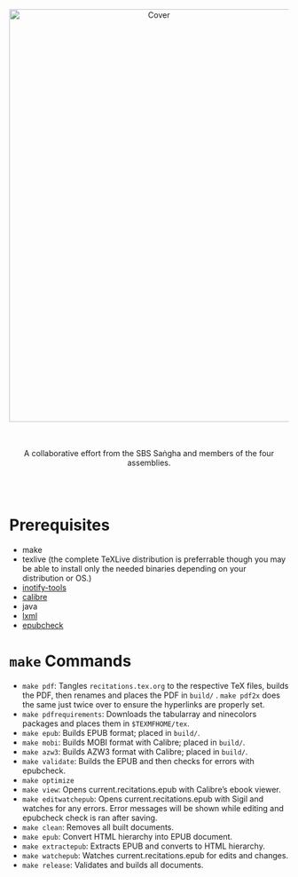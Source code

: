 <div align=center><img alt="Cover" width="524" height="744" src="assets/illustrations/A5/front-cover.jpg"></div>
</br>
</br>
<p align="center">A collaborative effort from the SBS Saṅgha and members of the four assemblies.</p>
</br>
</br>

# Prerequisites

-   make
-   texlive (the complete TeXLive distribution is preferrable though you may be able to install only the needed binaries depending on your distribution or OS.)
-   [inotify-tools](https://github.com/inotify-tools/inotify-tools)
-   [calibre](https://github.com/kovidgoyal/calibre)
-   java
-   [lxml](https://github.com/lxml/lxml)
-   [epubcheck](https://github.com/w3c/epubcheck)

# `make` Commands

-   `make pdf`: Tangles `recitations.tex.org` to the respective TeX files, builds the PDF, then renames and places the PDF in `build/` . `make pdf2x` does the same just twice over to ensure the hyperlinks are properly set.
-   `make pdfrequirements`: Downloads the tabularray and ninecolors packages and places them in `$TEXMFHOME/tex`.
-   `make epub`: Builds EPUB format; placed in `build/`.
-   `make mobi`: Builds MOBI format with Calibre; placed in `build/`.
-   `make azw3`: Builds AZW3 format with Calibre; placed in `build/`.
-   `make validate`: Builds the EPUB and then checks for errors with epubcheck.
-   `make optimize`
-   `make view`: Opens current.recitations.epub with Calibre&rsquo;s ebook viewer.
-   `make editwatchepub`: Opens current.recitations.epub with Sigil and watches for any errors. Error messages will be shown while editing and epubcheck check is ran after saving.
-   `make clean`: Removes all built documents.
-   `make epub`: Convert HTML hierarchy into EPUB document.
-   `make extractepub`: Extracts EPUB and converts to HTML hierarchy.
-   `make watchepub`: Watches current.recitations.epub for edits and changes.
-   `make release`: Validates and builds all documents.

